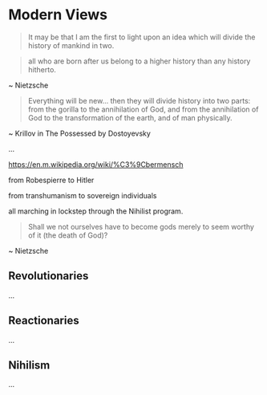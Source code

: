 # Modern Views

> It may be that I am the first
> to light upon an idea which will
> divide the history of mankind in two.

> all who are born after us
> belong to a higher history
> than any history hitherto.

~ Nietzsche 




> Everything will be new... 
> then they will divide history
> into two parts:
>  from the gorilla to the 
>  annihilation of God,
>  and from the annihilation of God
>  to the transformation of the earth,
>  and of man physically.

~ Krillov in The Possessed
by Dostoyevsky



...

https://en.m.wikipedia.org/wiki/%C3%9Cbermensch

from Robespierre to Hitler

from transhumanism to sovereign individuals

all marching in lockstep through 
 the Nihilist program.
 
 
> Shall we not ourselves have to become gods merely to seem worthy of it (the death of God)?

~ Nietzsche 



## Revolutionaries

...


## Reactionaries

...




## Nihilism

...


